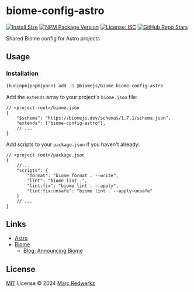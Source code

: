 # biome-config-astro

[![Install Size][pkgphobia-img]][pkgphobia-url]
[![NPM Package Version][npm-version]][npm-package]
[![License: ISC][license-img]][license]
[![GitHub Repo Stars][gh-stars]][gh-repo]

Shared Biome config for Astro projects

## Usage

### Installation

```sh
(bun|npm|pnpm|yarn) add -D @biomejs/biome biome-config-astro
```

Add the `extends` array to your project's `biome.json` file:

```jsonc
// <project-root>/biome.json
{
    "$schema": "https://biomejs.dev/schemas/1.7.1/schema.json",
    "extends": ["biome-config-astro"],
    // ...
}
```

Add scripts to your `package.json` if you haven't already:

```jsonc
// <project-root>/package.json
{
    //...
    "scripts": {
        "format": "biome format . --write",
        "lint": "biome lint .",
        "lint:fix": "biome lint . --apply",
        "lint:fix:unsafe": "biome lint . --apply-unsafe"
    }
    // ...
}
```

## Links

- [Astro][astro-site]
- [Biome][biome-site]
  - [Blog: Announcing Biome](https://biomejs.dev/blog/annoucing-biome/)

## License

[MIT](./LICENSE) License &copy; 2024 [Marc Redwerkz](https://github.com/rdwz)

[astro-site]: https://astro.build
[biome-site]: https://biome.dev
[gh-stars]: https://img.shields.io/github/stars/advanced-astro/biome-config
[gh-repo]: https://github.com/advanced-astro/biome-config
[license-img]: https://flat.badgen.net/github/license/amio/badgen
[license]: ./LICENSE.md
[npm-package]: https://www.npmjs.com/package/biome-config-astro
[npm-version]: https://img.shields.io/npm/v/biome-config-astro?style=flat-square
[pkgphobia-img]: https://packagephobia.com/badge?p=biome-config-astro&style=flat-square
[pkgphobia-url]: https://packagephobia.com/result?p=biome-config-astro
